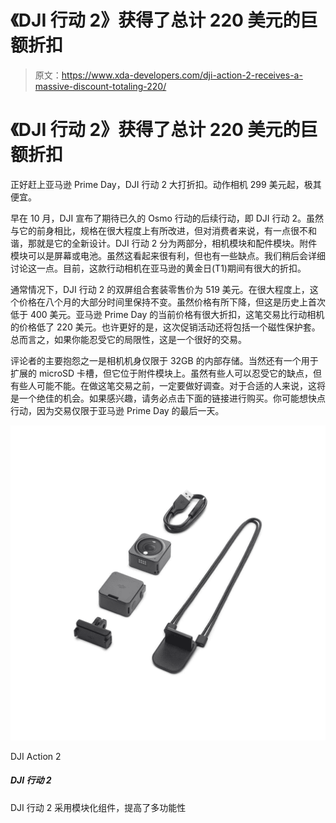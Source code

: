 # 《DJI 行动 2》获得了总计 220 美元的巨额折扣

> 原文：<https://www.xda-developers.com/dji-action-2-receives-a-massive-discount-totaling-220/>

# 《DJI 行动 2》获得了总计 220 美元的巨额折扣

正好赶上亚马逊 Prime Day，DJI 行动 2 大打折扣。动作相机 299 美元起，极其便宜。

早在 10 月，DJI 宣布了期待已久的 Osmo 行动的后续行动，即 DJI 行动 2。虽然与它的前身相比，规格在很大程度上有所改进，但对消费者来说，有一点很不和谐，那就是它的全新设计。DJI 行动 2 分为两部分，相机模块和配件模块。附件模块可以是屏幕或电池。虽然这看起来很有利，但也有一些缺点。我们稍后会详细讨论这一点。目前，这款行动相机在亚马逊的黄金日(T1)期间有很大的折扣。

通常情况下，DJI 行动 2 的双屏组合套装零售价为 519 美元。在很大程度上，这个价格在八个月的大部分时间里保持不变。虽然价格有所下降，但这是历史上首次低于 400 美元。亚马逊 Prime Day 的当前价格有很大折扣，这笔交易比行动相机的价格低了 220 美元。也许更好的是，这次促销活动还将包括一个磁性保护套。总而言之，如果你能忍受它的局限性，这是一个很好的交易。

评论者的主要抱怨之一是相机机身仅限于 32GB 的内部存储。当然还有一个用于扩展的 microSD 卡槽，但它位于附件模块上。虽然有些人可以忍受它的缺点，但有些人可能不能。在做这笔交易之前，一定要做好调查。对于合适的人来说，这将是一个绝佳的机会。如果感兴趣，请务必点击下面的链接进行购买。你可能想快点行动，因为交易仅限于亚马逊 Prime Day 的最后一天。

 <picture>![The DJI Action 2 features modular components for improved versatility ](img/ec308f16442d48b1428d4563831cbf2b.png)</picture> 

DJI Action 2

##### DJI 行动 2

DJI 行动 2 采用模块化组件，提高了多功能性